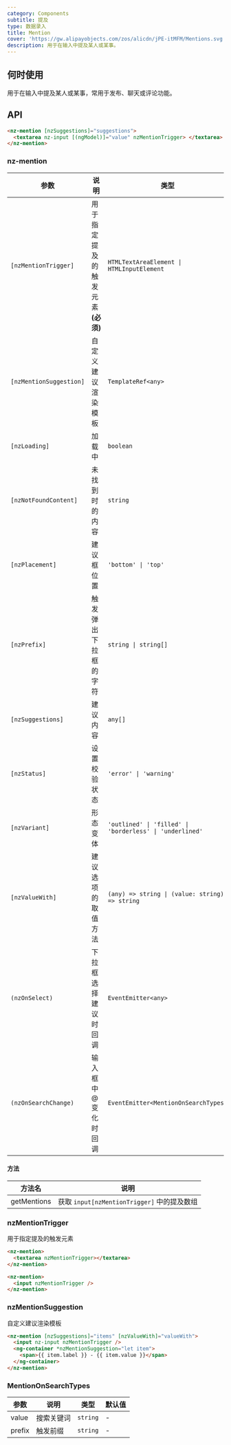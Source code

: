 ```yaml
---
category: Components
subtitle: 提及
type: 数据录入
title: Mention
cover: 'https://gw.alipayobjects.com/zos/alicdn/jPE-itMFM/Mentions.svg'
description: 用于在输入中提及某人或某事。
---
```


## 何时使用

用于在输入中提及某人或某事，常用于发布、聊天或评论功能。

## API

```html
<nz-mention [nzSuggestions]="suggestions">
  <textarea nz-input [(ngModel)]="value" nzMentionTrigger> </textarea>
</nz-mention>
```

### nz-mention

| 参数                    | 说明                              | 类型                                                     | 默认值                           |
| ----------------------- | --------------------------------- | -------------------------------------------------------- | -------------------------------- |
| `[nzMentionTrigger]`    | 用于指定提及的触发元素 **(必须)** | `HTMLTextAreaElement \| HTMLInputElement`                | -                                |
| `[nzMentionSuggestion]` | 自定义建议渲染模板                | `TemplateRef<any>`                                       | -                                |
| `[nzLoading]`           | 加载中                            | `boolean`                                                | `false`                          |
| `[nzNotFoundContent]`   | 未找到时的内容                    | `string`                                                 | `'无匹配结果，轻敲空格完成输入'` |
| `[nzPlacement]`         | 建议框位置                        | `'bottom' \| 'top'`                                      | `'bottom'`                       |
| `[nzPrefix]`            | 触发弹出下拉框的字符              | `string \| string[]`                                     | `'@'`                            |
| `[nzSuggestions]`       | 建议内容                          | `any[]`                                                  | `[]`                             |
| `[nzStatus]`            | 设置校验状态                      | `'error' \| 'warning'`                                   | -                                |
| `[nzVariant]`           | 形态变体                          | `'outlined' \| 'filled' \| 'borderless' \| 'underlined'` | `outlined`                       |
| `[nzValueWith]`         | 建议选项的取值方法                | `(any) => string \| (value: string) => string`           |
| `(nzOnSelect)`          | 下拉框选择建议时回调              | `EventEmitter<any>`                                      | -                                |
| `(nzOnSearchChange)`    | 输入框中 @ 变化时回调             | `EventEmitter<MentionOnSearchTypes>`                     | -                                |

#### 方法

| 方法名      | 说明                                        |
| ----------- | ------------------------------------------- |
| getMentions | 获取 `input[nzMentionTrigger]` 中的提及数组 |

### nzMentionTrigger

用于指定提及的触发元素

```html
<nz-mention>
  <textarea nzMentionTrigger></textarea>
</nz-mention>
```

```html
<nz-mention>
  <input nzMentionTrigger />
</nz-mention>
```

### nzMentionSuggestion

自定义建议渲染模板

```html
<nz-mention [nzSuggestions]="items" [nzValueWith]="valueWith">
  <input nz-input nzMentionTrigger />
  <ng-container *nzMentionSuggestion="let item">
    <span>{{ item.label }} - {{ item.value }}</span>
  </ng-container>
</nz-mention>
```

### MentionOnSearchTypes

| 参数   | 说明       | 类型     | 默认值 |
| ------ | ---------- | -------- | ------ |
| value  | 搜索关键词 | `string` | -      |
| prefix | 触发前缀   | `string` | -      |
